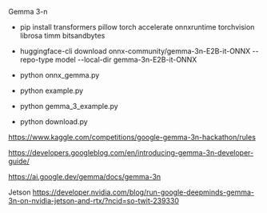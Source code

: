 Gemma 3-n

- pip install transformers pillow torch accelerate onnxruntime torchvision librosa timm bitsandbytes
- huggingface-cli download onnx-community/gemma-3n-E2B-it-ONNX --repo-type model --local-dir gemma-3n-E2B-it-ONNX

- python onnx_gemma.py


- python example.py

- python gemma_3_example.py

- python download.py

https://www.kaggle.com/competitions/google-gemma-3n-hackathon/rules

https://developers.googleblog.com/en/introducing-gemma-3n-developer-guide/

https://ai.google.dev/gemma/docs/gemma-3n

Jetson
https://developer.nvidia.com/blog/run-google-deepminds-gemma-3n-on-nvidia-jetson-and-rtx/?ncid=so-twit-239330
